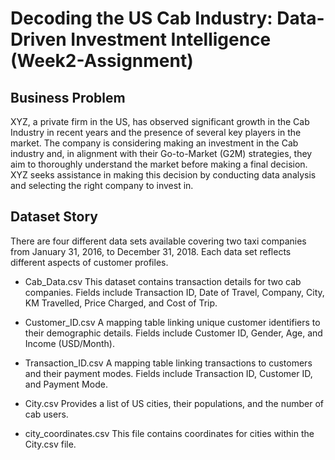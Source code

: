 # Decoding the US Cab Industry: Data-Driven Investment Intelligence (Week2-Assignment)

## Business Problem
XYZ, a private firm in the US, has observed significant growth in the Cab Industry in recent years and the presence of several key players in the market. The company is considering making an investment in the Cab industry and, in alignment with their Go-to-Market (G2M) strategies, they aim to thoroughly understand the market before making a final decision. XYZ seeks assistance in making this decision by conducting data analysis and selecting the right company to invest in.

## Dataset Story
There are four different data sets available covering two taxi companies from January 31, 2016, to December 31, 2018. Each data set reflects different aspects of customer profiles.

- Cab_Data.csv
This dataset contains transaction details for two cab companies.
Fields include Transaction ID, Date of Travel, Company, City, KM Travelled, Price Charged, and Cost of Trip.

- Customer_ID.csv
A mapping table linking unique customer identifiers to their demographic details.
Fields include Customer ID, Gender, Age, and Income (USD/Month).

- Transaction_ID.csv
A mapping table linking transactions to customers and their payment modes.
Fields include Transaction ID, Customer ID, and Payment Mode.

- City.csv
Provides a list of US cities, their populations, and the number of cab users.

- city_coordinates.csv
This file contains coordinates for cities within the City.csv file.

